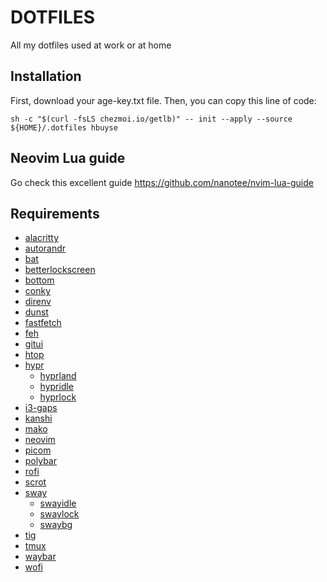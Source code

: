 # DOTFILES

All my dotfiles used at work or at home

## Installation

First, download your age-key.txt file.
Then, you can copy this line of code:

```
sh -c "$(curl -fsLS chezmoi.io/getlb)" -- init --apply --source ${HOME}/.dotfiles hbuyse
```

## Neovim Lua guide

Go check this excellent guide https://github.com/nanotee/nvim-lua-guide

## Requirements

- [alacritty](https://github.com/alacritty/alacritty)
- [autorandr](https://github.com/phillipberndt/autorandr)
- [bat](https://github.com/sharkdp/bat)
- [betterlockscreen](https://github.com/betterlockscreen/betterlockscreen)
- [bottom](https://github.com/ClementTsang/bottom)
- [conky](https://github.com/brndnmtthws/conky)
- [direnv](https://github.com/direnv/direnv)
- [dunst](https://github.com/dunst-project/dunst)
- [fastfetch](https://github.com/fastfetch-cli/fastfetch)
- [feh](https://github.com/derf/feh)
- [gitui](https://github.com/extrawurst/gitui)
- [htop](https://github.com/hishamhm/htop)
- [hypr](https://github.com/hyprwm/Hypr)
  - [hyprland](https://github.com/hyprwm/Hyprland)
  - [hypridle](https://github.com/hyprwm/hypridle)
  - [hyprlock](https://github.com/hyprwm/hyprlock)
- [i3-gaps](https://github.com/Airblader/i3)
- [kanshi](https://git.sr.ht/~emersion/kanshi)
- [mako](https://github.com/emersion/mako)
- [neovim](https://github.com/neovim/neovim)
- [picom](https://github.com/yshui/picom)
- [polybar](https://github.com/polybar/polybar)
- [rofi](https://github.com/davatorium/rofi)
- [scrot](https://github.com/dreamer/scrot)
- [sway](https://github.com/swaywm/sway)
  - [swayidle](https://github.com/swaywm/swaylock)
  - [swaylock](https://github.com/swaywm/swayidle)
  - [swaybg](https://github.com/swaywm/swaybg)
- [tig](https://github.com/jonas/tig)
- [tmux](https://github.com/tmux/tmux)
- [waybar](https://github.com/Alexays/Waybar)
- [wofi](https://hg.sr.ht/~scoopta/wofi)

